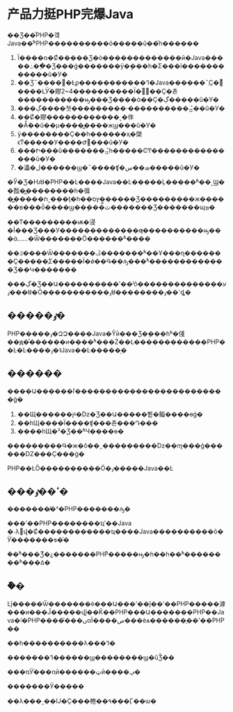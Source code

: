 # 产品力挺PHP完爆Java

��Ʒ��ͦPHP�걬Java��ͬʱPHP����������õ�����û��֮һ������

1. Ϊ����ռ�Ȼ�����Ʒ�ò�������������ӣ�Java�����߸��߲�Ʒ���ǵ�������ÿ�ܷ���һ�Σ���ĩ������������û�У�
2. ��Ʒ˵�����Ƚϼ�����������ߣ�Java������˵ֻҪ�쵼ͬ����ԼӰ࣬�賿2~4����������Ϊ�̫��Ҫ�쵼�����������ԣ���Ʒ����ά��Ҫ�ڳ�����û�У�
3. ���ڳ����쳣���������·����������⣬��û�У�
4. ��Ȼ�賿������������˲�仹�Ǻܶ��û��µ����̳����жϣ���û�У�
5. ÿ��������Ҫ��һ������ҳ�棨ϵͳ�����У����Ժ󣩣���û�У�
6. ���Ի���û�������⣬һ�����ϾͲ���������������û�У�
7. �㵽�ڶ������ϣ�˵����ʧ�ܣ��س�����û�У�

�Ӳ�Ʒ�Ƕȣ�PHP��Ŀ����Java��Ŀ�����Ļ�����ʱ��˲Ϣ��䣬�̻��������һ�㣬�̻�����ת˲���ţ�һ��ץס�̻�����Ʒ���������ж������в���ȫ����ϣ��ܷ���ٿ�������Ʒ�������ɰܡ�

��ͳ���������ѭ�浸�أ���Ʒ���У�������������ƣ����������ԣ���ά......�Ѿ�������Ӧ������ʱ����

��ݿ����Ѿ�������ݣ�������ʱ��Ұ���ɳ�������Ҫ�����ֶΣ�����Ϊ�ǿ��Գ��ԡ���ʱ�������������Ʒ��Կ�������

���ڲ�Ʒ��Ա����������ʹ��ʲô����������ע�������ٶȣ�Ӧ�����������ٶȣ��������ߵ��ٶȡ�

## �����ٶ�

PHP�����ٶ�ԶԶ����Java�Ŷӣ���Ʒ�ܹ���һʱ�俴��ԭ�ͣ������и����ʱ���Ż��Լ������������PHP��Ŀ�Ŀ����ٶ�˦Java��Ŀ�����֣�

## ������

����Ա������ľ�������������������������ģ�

1. ��Щ������ȷʵ�ǲ�Ʒ��Ա�����뾭�鲻����ɵġ�
2. ��һЩ����Ϊ����ʧ���쵼���Դ���
3. ����һЩ�²�Ʒ��ʱЧ����ɵ�

���������Գ�ж�ô��ˬ���������ǲ��ɱ���ģ������Ǳ���Ҫ���ġ�

PHP��ĿӦ����������Ӧ�ٶ�����Java��Ŀ

## ���ߵ��ٶ�

�������̸�ˣ�PHP�������ԡ�

���ʹ��PHP��������ҵʹ��Java �˴λվ�Ȼ������������ҵ����Java����������ô�Ӱ࣬�������ƽ�֡�

�ܶ�ʱ���Ʒͬ�¿�������PHPͬ�����ԣ�һ��һ��ʱ��������ʱ���ߡ�

## �ܽ�

Ŀǰ�����Ѿ�������è���Ա���ʼ��ǰ��ʹ��PHP�����滹���и���Ĵ�����վǰ��Ǩ��PHP���Ա�������PHP��Java�ٵ�PHP����֮���ںαص����أ���èѧ������ֱ��ʹ��PHP��

��һ����������λ���ߣ�

�������ߣ������ϣ��������ϣ�ûǮ��

���ռӰ࣬���ռӣ������ټӣ����ݡ�

�������Ӱ�����

��λ���˱��Ĳ�Ҫ���棬��٩���Ӷ��ѡ�

